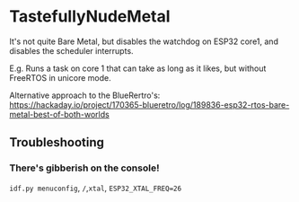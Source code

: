 # TastefullyNudeMetal
It's not quite Bare Metal, but disables the watchdog on ESP32 core1, and disables the scheduler interrupts.

E.g. Runs a task on core 1 that can take as long as it likes, but without FreeRTOS in unicore mode.

Alternative approach to the BlueRertro's:
https://hackaday.io/project/170365-blueretro/log/189836-esp32-rtos-bare-metal-best-of-both-worlds


## Troubleshooting

### There's gibberish on the console!
`idf.py menuconfig`, `/`,`xtal`, `ESP32_XTAL_FREQ=26`

